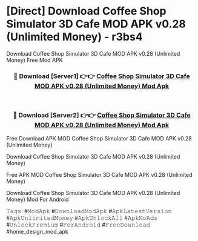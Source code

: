 # [Direct] Download Coffee Shop Simulator 3D Cafe MOD APK v0.28 (Unlimited Money) - r3bs4
Download Coffee Shop Simulator 3D Cafe MOD APK v0.28 (Unlimited Money) Free Mod APK

<div align="center">
<h3>🔴 Download [Server1] 👉👉 <a href="https://apk-comot.site?title=Coffee_Shop_Simulator_3D_Cafe_MOD_APK_v0.28_(Unlimited_Money)">Coffee Shop Simulator 3D Cafe MOD APK v0.28 (Unlimited Money) Mod Apk</a></h3><br>

<h3>🔴 Download [Server2] 👉👉 <a href="https://apk-comot.site?title=Coffee_Shop_Simulator_3D_Cafe_MOD_APK_v0.28_(Unlimited_Money)">Coffee Shop Simulator 3D Cafe MOD APK v0.28 (Unlimited Money) Mod Apk</a></h3>
</div>


Free Download APK MOD Coffee Shop Simulator 3D Cafe MOD APK v0.28 (Unlimited Money)

Download Coffee Shop Simulator 3D Cafe MOD APK v0.28 (Unlimited Money) 

Free APK MOD Coffee Shop Simulator 3D Cafe MOD APK v0.28 (Unlimited Money) 

Download Coffee Shop Simulator 3D Cafe MOD APK v0.28 (Unlimited Money) Mod For Android

𝚃𝚊𝚐𝚜: #𝙼𝚘𝚍𝙰𝚙𝚔 #𝙳𝚘𝚠𝚗𝚕𝚘𝚊𝚍𝙼𝚘𝚍𝙰𝚙𝚔 #𝙰𝚙𝚔𝙻𝚊𝚝𝚎𝚜𝚝𝚅𝚎𝚛𝚜𝚒𝚘𝚗 #𝙰𝚙𝚔𝚄𝚗𝚕𝚒𝚖𝚒𝚝𝚎𝚍𝙼𝚘𝚗𝚎𝚢 #𝙰𝚙𝚔𝚄𝚗𝚕𝚘𝚌𝚔𝙰𝚕𝚕 #𝙰𝚙𝚔𝙽𝚘𝙰𝚍𝚜 #𝚄𝚗𝚕𝚘𝚌𝚔𝙿𝚛𝚎𝚖𝚒𝚞𝚖 #𝙵𝚘𝚛𝙰𝚗𝚍𝚛𝚘𝚒𝚍 #𝙵𝚛𝚎𝚎𝙳𝚘𝚠𝚗𝚕𝚘𝚊𝚍 #home_design_mod_apk